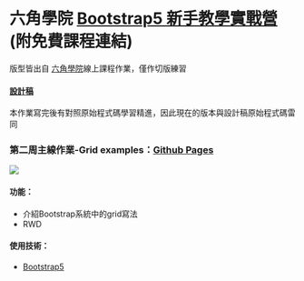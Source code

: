 # 六角學院 [Bootstrap5 新手教學實戰營](https://hackmd.io/@YmcMgo-NSKOqgTGAjl_5tg/ryar-vGOd/%2FNdGKchTeRBqbkTMiQ2HSmw)(附免費課程連結)
版型皆出自 [六角學院](https://www.hexschool.com/)線上課程作業，僅作切版練習
#### [設計稿](https://bootstrap5.hexschool.com/docs/5.0/examples/grid/)
本作業寫完後有對照原始程式碼學習精進，因此現在的版本與設計稿原始程式碼雷同
### 第二周主線作業-Grid examples：[Github Pages](https://joyun25.github.io/hex-bootstrap5-camp2-grid-examples/)
![](https://i.imgur.com/ntoG2A7.png)
#### 功能：
- 介紹Bootstrap系統中的grid寫法
- RWD
#### 使用技術：
- [Bootstrap5](https://getbootstrap.com/docs/5.0/getting-started/introduction/)
